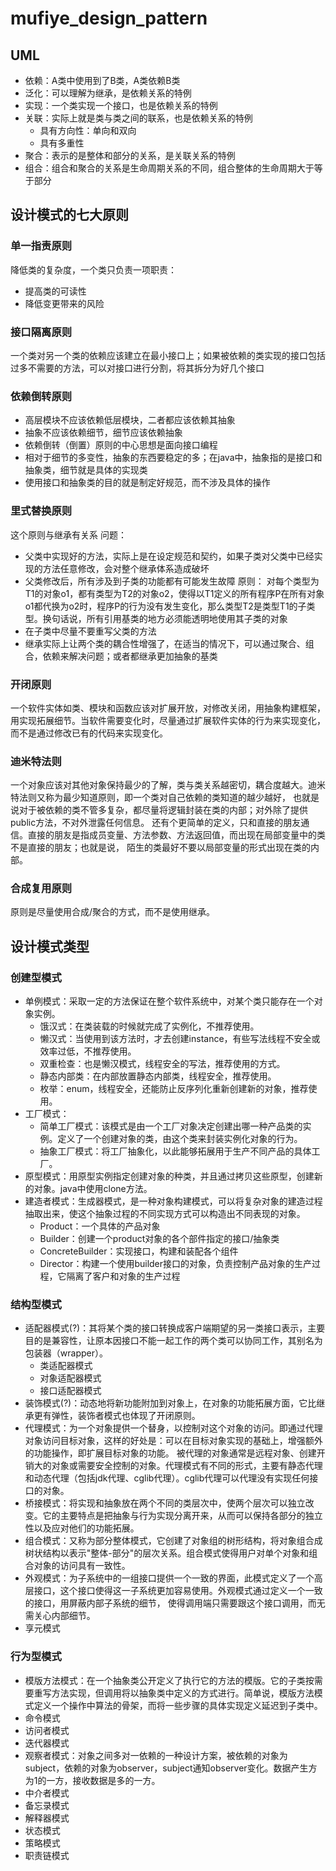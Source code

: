 # mufiye_design_pattern
## UML
* 依赖：A类中使用到了B类，A类依赖B类
* 泛化：可以理解为继承，是依赖关系的特例
* 实现：一个类实现一个接口，也是依赖关系的特例
* 关联：实际上就是类与类之间的联系，也是依赖关系的特例
    - 具有方向性：单向和双向
    - 具有多重性
* 聚合：表示的是整体和部分的关系，是关联关系的特例
* 组合：组合和聚合的关系是生命周期关系的不同，组合整体的生命周期大于等于部分
## 设计模式的七大原则
### 单一指责原则
降低类的复杂度，一个类只负责一项职责：
* 提高类的可读性
* 降低变更带来的风险
### 接口隔离原则
一个类对另一个类的依赖应该建立在最小接口上；如果被依赖的类实现的接口包括过多不需要的方法，可以对接口进行分割，将其拆分为好几个接口
### 依赖倒转原则
* 高层模块不应该依赖低层模块，二者都应该依赖其抽象
* 抽象不应该依赖细节，细节应该依赖抽象
* 依赖倒转（倒置）原则的中心思想是面向接口编程
* 相对于细节的多变性，抽象的东西要稳定的多；在java中，抽象指的是接口和抽象类，细节就是具体的实现类
* 使用接口和抽象类的目的就是制定好规范，而不涉及具体的操作
### 里式替换原则
这个原则与继承有关系
问题：
* 父类中实现好的方法，实际上是在设定规范和契约，如果子类对父类中已经实现的方法任意修改，会对整个继承体系造成破坏
* 父类修改后，所有涉及到子类的功能都有可能发生故障
原则： 
对每个类型为T1的对象o1，都有类型为T2的对象o2，使得以T1定义的所有程序P在所有对象o1都代换为o2时，程序P的行为没有发生变化，那么类型T2是类型T1的子类型。换句话说，所有引用基类的地方必须能透明地使用其子类的对象
* 在子类中尽量不要重写父类的方法
* 继承实际上让两个类的耦合性增强了，在适当的情况下，可以通过聚合、组合，依赖来解决问题；或者都继承更加抽象的基类
### 开闭原则
一个软件实体如类、模块和函数应该对扩展开放，对修改关闭，用抽象构建框架，用实现拓展细节。当软件需要变化时，尽量通过扩展软件实体的行为来实现变化，而不是通过修改已有的代码来实现变化。
### 迪米特法则
一个对象应该对其他对象保持最少的了解，类与类关系越密切，耦合度越大。迪米特法则又称为最少知道原则，即一个类对自己依赖的类知道的越少越好，
也就是说对于被依赖的类不管多复杂，都尽量将逻辑封装在类的内部；对外除了提供public方法，不对外泄露任何信息。
还有个更简单的定义，只和直接的朋友通信。直接的朋友是指成员变量、方法参数、方法返回值，而出现在局部变量中的类不是直接的朋友；也就是说，
陌生的类最好不要以局部变量的形式出现在类的内部。
### 合成复用原则
原则是尽量使用合成/聚合的方式，而不是使用继承。
## 设计模式类型
### 创建型模式
* 单例模式：采取一定的方法保证在整个软件系统中，对某个类只能存在一个对象实例。
  - 饿汉式：在类装载的时候就完成了实例化，不推荐使用。
  - 懒汉式：当使用到该方法时，才去创建instance，有些写法线程不安全或效率过低，不推荐使用。
  - 双重检查：也是懒汉模式，线程安全的写法，推荐使用的方式。
  - 静态内部类：在内部放置静态内部类，线程安全，推荐使用。
  - 枚举：enum，线程安全，还能防止反序列化重新创建新的对象，推荐使用。
* 工厂模式：
  - 简单工厂模式：该模式是由一个工厂对象决定创建出哪一种产品类的实例。定义了一个创建对象的类，由这个类来封装实例化对象的行为。
  - 抽象工厂模式：将工厂抽象化，以此能够拓展用于生产不同产品的具体工厂。
* 原型模式：用原型实例指定创建对象的种类，并且通过拷贝这些原型，创建新的对象。java中使用clone方法。
* 建造者模式：生成器模式，是一种对象构建模式，可以将复杂对象的建造过程抽取出来，使这个抽象过程的不同实现方式可以构造出不同表现的对象。
  - Product：一个具体的产品对象
  - Builder：创建一个product对象的各个部件指定的接口/抽象类
  - ConcreteBuilder：实现接口，构建和装配各个组件
  - Director：构建一个使用builder接口的对象，负责控制产品对象的生产过程，它隔离了客户和对象的生产过程
### 结构型模式
* 适配器模式(?)：其将某个类的接口转换成客户端期望的另一类接口表示，主要目的是兼容性，让原本因接口不能一起工作的两个类可以协同工作，其别名为包装器（wrapper）。
  - 类适配器模式
  - 对象适配器模式
  - 接口适配器模式
* 装饰模式(?)：动态地将新功能附加到对象上，在对象的功能拓展方面，它比继承更有弹性，装饰者模式也体现了开闭原则。
* 代理模式：为一个对象提供一个替身，以控制对这个对象的访问。即通过代理对象访问目标对象，这样的好处是：可以在目标对象实现的基础上，增强额外的功能操作，即扩展目标对象的功能。
被代理的对象通常是远程对象、创建开销大的对象或需要安全控制的对象。代理模式有不同的形式，主要有静态代理和动态代理（包括jdk代理、cglib代理）。cglib代理可以代理没有实现任何接口的对象。
* 桥接模式：将实现和抽象放在两个不同的类层次中，使两个层次可以独立改变。它的主要特点是把抽象与行为实现分离开来，从而可以保持各部分的独立性以及应对他们的功能拓展。
* 组合模式：又称为部分整体模式，它创建了对象组的树形结构，将对象组合成树状结构以表示"整体-部分"的层次关系。组合模式使得用户对单个对象和组合对象的访问具有一致性。
* 外观模式：为子系统中的一组接口提供一个一致的界面，此模式定义了一个高层接口，这个接口使得这一子系统更加容易使用。外观模式通过定义一个一致的接口，用屏蔽内部子系统的细节，
使得调用端只需要跟这个接口调用，而无需关心内部细节。
* 享元模式
### 行为型模式
* 模版方法模式：在一个抽象类公开定义了执行它的方法的模版。它的子类按需要重写方法实现，但调用将以抽象类中定义的方式进行。简单说，模版方法模式定义一个操作中算法的骨架，而将一些步骤的具体实现定义延迟到子类中。
* 命令模式
* 访问者模式
* 迭代器模式
* 观察者模式：对象之间多对一依赖的一种设计方案，被依赖的对象为subject，依赖的对象为observer，subject通知observer变化。数据产生方为1的一方，接收数据是多的一方。
* 中介者模式
* 备忘录模式
* 解释器模式
* 状态模式
* 策略模式
* 职责链模式